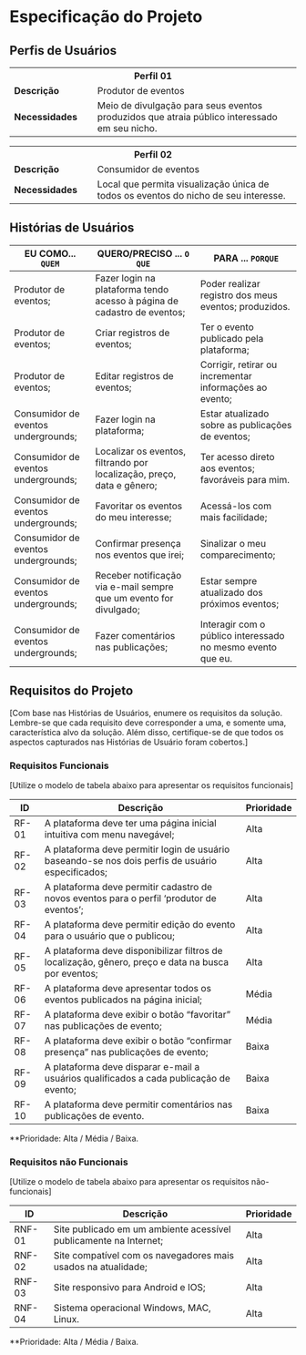 # Especificação do Projeto

## Perfis de Usuários

<table>
<tbody>
<tr align=center>
<th colspan="2">Perfil 01 </th>
</tr>
<tr>
<td width="150px"><b>Descrição</b></td>
<td width="600px">Produtor de eventos</td>
</tr>
<tr>
<td><b>Necessidades</b></td>
<td>Meio de divulgação para seus eventos produzidos que atraia público interessado em seu nicho. </td>
</tr>
</tbody>
</table>
<table>
<tbody>
<tr align=center>
<th colspan="2">Perfil 02 </th>
</tr>
<tr>
<td width="150px"><b>Descrição</b></td>
<td width="600px">Consumidor de eventos</td>
</tr>
<tr>
<td><b>Necessidades</b></td>
<td>Local que permita visualização única de todos os eventos do nicho de seu interesse.  </td>
</tr>
</tbody>
</table>


## Histórias de Usuários

|EU COMO... `QUEM`   | QUERO/PRECISO ... `O QUE` |PARA ... `PORQUE`                 |
|--------------------|---------------------------|----------------------------------|
| Produtor de eventos;                | Fazer login na plataforma tendo acesso à página de cadastro de eventos;                       | Poder realizar registro dos meus eventos; produzidos.                            |
|  Produtor de eventos;                | Criar registros de eventos;                       | Ter o evento publicado pela plataforma;                              |
| Produtor de eventos;                | Editar registros de eventos;                       | Corrigir, retirar ou incrementar informações ao evento;                            |
|  Consumidor de eventos undergrounds;                | Fazer login na plataforma;                       | Estar atualizado sobre as publicações de eventos;                              |
|  Consumidor de eventos undergrounds;                | Localizar os eventos, filtrando por localização, preço, data e gênero;                      | Ter acesso direto aos eventos; favoráveis para mim.                              |
|  Consumidor de eventos undergrounds;                | Favoritar os eventos do meu interesse;                      | Acessá-los com mais facilidade;                              |
|  Consumidor de eventos undergrounds;                | Confirmar presença nos eventos que irei;                      | Sinalizar o meu comparecimento;                              |
|  Consumidor de eventos undergrounds;                | Receber notificação via e-mail sempre que um evento for divulgado;            | Estar sempre atualizado dos próximos eventos;                            |
|  Consumidor de eventos undergrounds;                | Fazer comentários nas publicações;                     | Interagir com o público interessado no mesmo evento que eu.                            |

## Requisitos do Projeto

[Com base nas Histórias de Usuários, enumere os requisitos da solução. Lembre-se que cada requisito deve corresponder a uma, e somente uma, característica alvo da solução. Além disso, certifique-se de que todos os aspectos capturados nas Histórias de Usuário foram cobertos.]

### Requisitos Funcionais

[Utilize o modelo de tabela abaixo para apresentar os requisitos funcionais]

|ID    | Descrição                | Prioridade |
|-------|---------------------------------|----|
| RF-01 |A plataforma deve ter uma página inicial intuitiva com menu navegável;| Alta |
| RF-02 |A plataforma deve permitir login de usuário baseando-se nos dois perfis de usuário especificados;| Alta | 
| RF-03 |A plataforma deve permitir cadastro de novos eventos para o perfil ‘produtor de eventos’;| Alta | 
| RF-04 |A plataforma deve permitir edição do evento para o usuário que o publicou;| Alta | 
| RF-05 |A plataforma deve disponibilizar filtros de localização, gênero, preço e data na busca por eventos;| Alta | 
| RF-06 |A plataforma deve apresentar todos os eventos publicados na página inicial;| Média | 
| RF-07 |A plataforma deve exibir o botão “favoritar” nas publicações de evento;| Média | 
| RF-08 |A plataforma deve exibir o botão “confirmar presença” nas publicações de evento;| Baixa | 
| RF-09 |A plataforma deve disparar e-mail a usuários qualificados a cada publicação de evento;| Baixa |
| RF-10 |A plataforma deve permitir comentários nas publicações de evento.| Baixa |

**Prioridade: Alta / Média / Baixa. 

### Requisitos não Funcionais

[Utilize o modelo de tabela abaixo para apresentar os requisitos não-funcionais]

|ID      | Descrição               |Prioridade |
|--------|-------------------------|----|
| RNF-01 |Site publicado em um ambiente acessível publicamente na Internet;| Alta  | 
| RNF-02 |Site compatível com os navegadores mais usados na atualidade;| Alta  |
| RNF-03 |Site responsivo para Android e IOS;| Alta  |
| RNF-04 |Sistema operacional Windows, MAC, Linux.| Alta  |
 

**Prioridade: Alta / Média / Baixa. 

